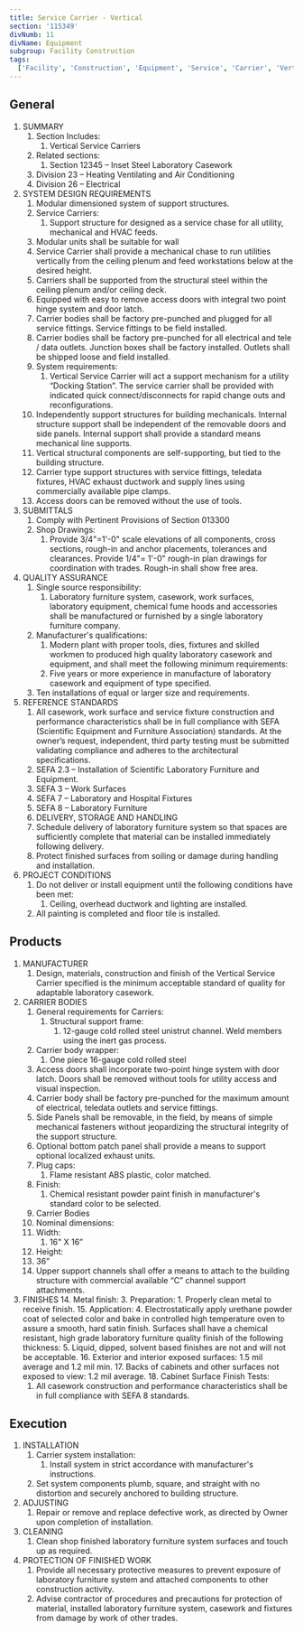 ```yaml
---
title: Service Carrier - Vertical
section: '115349'
divNumb: 11
divName: Equipment
subgroup: Facility Construction
tags:
  ['Facility', 'Construction', 'Equipment', 'Service', 'Carrier', 'Vertical']
---
```


## General

1. SUMMARY
   1. Section Includes:
      1. Vertical Service Carriers
   1. Related sections:
      1. Section 12345 – Inset Steel Laboratory Casework
   1. Division 23 – Heating Ventilating and Air Conditioning
   1. Division 26 – Electrical
1. SYSTEM DESIGN REQUIREMENTS
   1. Modular dimensioned system of support structures.
   1. Service Carriers:
      1. Support structure for designed as a service chase for all utility, mechanical and HVAC feeds.
   1. Modular units shall be suitable for wall
   1. Service Carrier shall provide a mechanical chase to run utilities vertically from the ceiling plenum and feed workstations below at the desired height.
   1. Carriers shall be supported from the structural steel within the ceiling plenum and/or ceiling deck.
   1. Equipped with easy to remove access doors with integral two point hinge system and door latch.
   1. Carrier bodies shall be factory pre-punched and plugged for all service fittings. Service fittings to be field installed.
   1. Carrier bodies shall be factory pre-punched for all electrical and tele / data outlets. Junction boxes shall be factory installed. Outlets shall be shipped loose and field installed.
   1. System requirements:
      1. Vertical Service Carrier will act a support mechanism for a utility “Docking Station”. The service carrier shall be provided with indicated quick connect/disconnects for rapid change outs and reconfigurations.
   1. Independently support structures for building mechanicals. Internal structure support shall be independent of the removable doors and side panels. Internal support shall provide a standard means mechanical line supports.
   1. Vertical structural components are self-supporting, but tied to the building structure.
   1. Carrier type support structures with service fittings, teledata fixtures, HVAC exhaust ductwork and supply lines using commercially available pipe clamps.
   1. Access doors can be removed without the use of tools.
1. SUBMITTALS
   1. Comply with Pertinent Provisions of Section 013300
   1. Shop Drawings:
      1. Provide 3/4"=1'-0" scale elevations of all components, cross sections, rough-in and anchor placements, tolerances and clearances. Provide 1/4"= 1'-0" rough-in plan drawings for coordination with trades. Rough-in shall show free area.
1. QUALITY ASSURANCE
   1. Single source responsibility:
      1. Laboratory furniture system, casework, work surfaces, laboratory equipment, chemical fume hoods and accessories shall be manufactured or furnished by a single laboratory furniture company.
   1. Manufacturer's qualifications:
      1. Modern plant with proper tools, dies, fixtures and skilled workmen to produced high quality laboratory casework and equipment, and shall meet the following minimum requirements:
      1. Five years or more experience in manufacture of laboratory casework and equipment of type specified.
   1. Ten installations of equal or larger size and requirements.
1. REFERENCE STANDARDS
   1. All casework, work surface and service fixture construction and performance characteristics shall be in full compliance with SEFA (Scientific Equipment and Furniture Association) standards. At the owner’s request, independent, third party testing must be submitted validating compliance and adheres to the architectural specifications.
   1. SEFA 2.3 – Installation of Scientific Laboratory Furniture and Equipment.
   1. SEFA 3 – Work Surfaces
   1. SEFA 7 – Laboratory and Hospital Fixtures
   1. SEFA 8 – Laboratory Furniture
   1. DELIVERY, STORAGE AND HANDLING
   1. Schedule delivery of laboratory furniture system so that spaces are sufficiently complete that material can be installed immediately following delivery.
   1. Protect finished surfaces from soiling or damage during handling and installation.
1. PROJECT CONDITIONS
   1. Do not deliver or install equipment until the following conditions have been met:
      1. Ceiling, overhead ductwork and lighting are installed.
   1. All painting is completed and floor tile is installed.

## Products

1. MANUFACTURER
   1. Design, materials, construction and finish of the Vertical Service Carrier specified is the minimum acceptable standard of quality for adaptable laboratory casework.
1. CARRIER BODIES
   1. General requirements for Carriers:
      1. Structural support frame:
         1. 12-gauge cold rolled steel unistrut channel. Weld members using the inert gas process.
   2. Carrier body wrapper:
      1. One piece 16-gauge cold rolled steel
   3. Access doors shall incorporate two-point hinge system with door latch. Doors shall be removed without tools for utility access and visual inspection.
   4. Carrier body shall be factory pre-punched for the maximum amount of electrical, teledata outlets and service fittings.
   5. Side Panels shall be removable, in the field, by means of simple mechanical fasteners without jeopardizing the structural integrity of the support structure.
   6. Optional bottom patch panel shall provide a means to support optional localized exhaust units.
   7. Plug caps:
      1. Flame resistant ABS plastic, color matched.
   8. Finish:
      1. Chemical resistant powder paint finish in manufacturer's standard color to be selected.
   9. Carrier Bodies
   10. Nominal dimensions:
   11. Width:
       1. 16" X 16”
   12. Height:
   13. 36”
   14. Upper support channels shall offer a means to attach to the building structure with commercial available “C” channel support attachments.
1. FINISHES 14. Metal finish: 3. Preparation: 1. Properly clean metal to receive finish. 15. Application: 4. Electrostatically apply urethane powder coat of selected color and bake in controlled high temperature oven to assure a smooth, hard satin finish. Surfaces shall have a chemical resistant, high grade laboratory furniture quality finish of the following thickness: 5. Liquid, dipped, solvent based finishes are not and will not be acceptable. 16. Exterior and interior exposed surfaces:
   1.5 mil average and 1.2 mil min. 17. Backs of cabinets and other surfaces not exposed to view:
   1.2 mil average. 18. Cabinet Surface Finish Tests:
   1. All casework construction and performance characteristics shall be in full compliance with SEFA 8 standards.

## Execution

1. INSTALLATION
   1. Carrier system installation:
      1. Install system in strict accordance with manufacturer's instructions.
   1. Set system components plumb, square, and straight with no distortion and securely anchored to building structure.
1. ADJUSTING
   1. Repair or remove and replace defective work, as directed by Owner upon completion of installation.
1. CLEANING
   1. Clean shop finished laboratory furniture system surfaces and touch up as required.
1. PROTECTION OF FINISHED WORK
   1. Provide all necessary protective measures to prevent exposure of laboratory furniture system and attached components to other construction activity.
   1. Advise contractor of procedures and precautions for protection of material, installed laboratory furniture system, casework and fixtures from damage by work of other trades.
